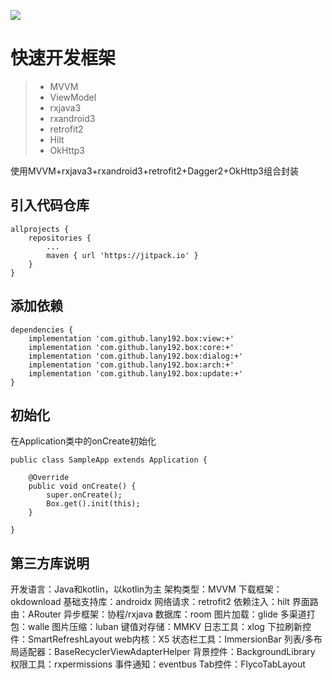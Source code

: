 [![](https://jitpack.io/v/lany192/Box.svg)](https://jitpack.io/#lany192/Box)

# 快速开发框架

> * MVVM
> * ViewModel
> * rxjava3
> * rxandroid3
> * retrofit2
> * Hilt
> * OkHttp3
>
使用MVVM+rxjava3+rxandroid3+retrofit2+Dagger2+OkHttp3组合封装

## 引入代码仓库

    allprojects {
        repositories {
            ...
            maven { url 'https://jitpack.io' }
        }
    }

## 添加依赖

	dependencies {
		implementation 'com.github.lany192.box:view:+'
		implementation 'com.github.lany192.box:core:+'
		implementation 'com.github.lany192.box:dialog:+'
		implementation 'com.github.lany192.box:arch:+'
		implementation 'com.github.lany192.box:update:+'
	}

## 初始化

在Application类中的onCreate初始化

    public class SampleApp extends Application {
    
        @Override
        public void onCreate() {
            super.onCreate();
            Box.get().init(this);
        }
    
    }
    
## 第三方库说明
开发语言：Java和kotlin，以kotlin为主
架构类型：MVVM
下载框架：okdownload
基础支持库：androidx
网络请求：retrofit2
依赖注入：hilt
界面路由：ARouter
异步框架：协程/rxjava
数据库：room
图片加载：glide
多渠道打包：walle
图片压缩：luban
键值对存储：MMKV
日志工具：xlog
下拉刷新控件：SmartRefreshLayout
web内核：X5
状态栏工具：ImmersionBar
列表/多布局适配器：BaseRecyclerViewAdapterHelper
背景控件：BackgroundLibrary
权限工具：rxpermissions
事件通知：eventbus
Tab控件：FlycoTabLayout